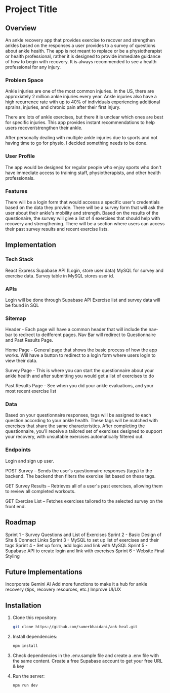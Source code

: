 # Project Title

## Overview

An ankle recovery app that provides exercise to recover and strengthen ankles based on the responses a user provides to a survey of questions about ankle health.
The app is not meant to replace or be a physiotherapist or health professional, rather it is designed to provide immediate guidance of how to begin with recovery. It is always recommended to see a health professional for any injury.

### Problem Space

Ankle injuries are one of the most common injuries. In the US, there are approxiately 2 million ankle injuries every year. Ankle injuries also have a high recurrence rate with up to 40% of individuals experiencing additional sprains, injuries, and chronic pain after their first injury.

There are lots of ankle exercises, but there it is unclear which ones are best for specific injuries. This app provides instant recommendations to help users recover/strengthen their ankle.

After personally dealing with multiple ankle injuries due to sports and not having time to go for physio, I decided something needs to be done.

### User Profile

The app would be designed for regular people who enjoy sports who don't have immediate access to training staff, physiotherapists, and other health professionals.

### Features

There will be a login form that would accesss a specific user's credentials based on the data they provide.
There will be a survey form that will ask the user about their ankle's mobility and strength. Based on the results of the questionaire, the survey will give a list of 4 exercises that should help with recovery and strengthening.
There will be a section where users can access their past survey results and recent exercise lists.

## Implementation

### Tech Stack

React
Express
Supabase API (Login, store user data)
MySQL for survey and exercise data. Survey table in MySQL stores user id.

### APIs

Login will be done through Supabase API
Exercise list and survey data will be found in SQL

### Sitemap

Header - Each page will have a common header that will include the nav-bar to redirect to deifferent pages. Nav Bar will redirect to Questionnaire and Past Results Page.

Home Page - General page that shows the basic process of how the app works. Will have a button to redirect to a login form where users login to view their data.

Survey Page - This is where you can start the questionnaire about your ankle health and after submitting you would get a list of exercises to do

Past Results Page - See when you did your ankle evaluations, and your most recent exercise list

### Data

Based on your questionnaire responses, tags will be assigned to each question according to your ankle health. These tags will be matched with exercises that share the same characteristics. After completing the questionnaire, you'll receive a tailored set of exercises designed to support your recovery, with unsuitable exercises automatically filtered out.

### Endpoints

Login and sign up user.

POST Survey – Sends the user's questionnaire responses (tags) to the backend. The backend then filters the exercise list based on these tags.

GET Survey Results – Retrieves all of a user's past exercises, allowing them to review all completed workouts.

GET Exercise List – Fetches exercises tailored to the selected survey on the front end.

## Roadmap

Sprint 1 - Survey Questions and List of Exercises
Sprint 2 - Basic Design of Site & Connect Links
Sprint 3 - MySQL to set up list of exercises and their tags
Sprint 4 - Set up form, add logic and link with MySQL
Sprint 5 - Supabase API to create login and link with exercises
Sprint 6 - Website Final Styling

## Future Implementations

Incorporate Gemini AI
Add more functions to make it a hub for ankle recovery (tips, recovery resources, etc.)
Improve UI/UX

## Installation

1. Clone this repository:

   ```sh
   git clone https://github.com/sumerbhaidani/ank-heal.git
   ```

2. Install dependencies:

   ```sh
   npm install
   ```

3. Check dependencies in the .env.sample file and create a .env file with the same content. Create a free Supabase account to get your free URL & key

4. Run the server:

   ```sh
   npm run dev
   ```
